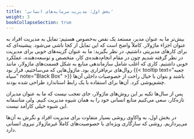 ```yaml
---
title: 'بخش اول: مدیریت سرمایه‌های انسانی'
weight: 3
bookCollapseSection: true
---
```


بیش‌تر ما به عنوان مدیر، مستعد یک نقص به‌خصوص هستیم: تمایل به مدیریت افراد به عنوان اجزاء ماژولار. کاملاً واضح است که این تمایل از کجا ناشی می‌شود. پیشینه‌ای که برای کارهای مدیریتی داشتیم، در نظر بگیرید: ما به عنوان گزینه‌های خوبی برای مدیریت در نظر گرفته شدیم چون در مقام انجام‌دهنده‌ی کار، متخصص و توسعه‌دهنده، عملکرد خوبی داشتیم. کاری که اغلب شامل سازماندهی منابع به شکل قسمت‌های ماژولار، مانند 
روال‌های نرم‌افزاری بود. ماژول‌‌هایی که می‌ساختیم، قرار بود 
{{< tooltip text="جعبه سیاه" note="Black Box" >}}
 باشند و بتوان با خیال راحت از خصوصیات داخلی آن‌ها چشم‌پوشی کرد. آن‌ها برای استفاده با یک رابط استاندارد طراحی شده بودند.

پس از سال‌ها تکیه بر این روش‌های ماژولار، جای تعجب نیست که ما به عنوان مدیران تازه‌کار، سعی می‌کنیم منابع انسانی خود را به همان شیوه مدیریت کنیم. ولی متاسفانه این شیوه خیلی کارآمد نیست.

در بخش اول، به واکاوی روشی بسیار متفاوت برای مدیریت افراد و نگرش به آن‌ها می‌پردازیم. روشی که سازگاری ویژه‌ای با خصوصیت‌های کاملاً غیر‌ماژولار نیروی انسانی دارد.